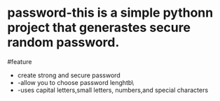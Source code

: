 # password-this is a simple pythonn project that generastes secure random password.
#feature
- create strong and secure password
- -allow you to choose password lenghtb\
- -uses capital letters,small letters,
 numbers,and special characters
